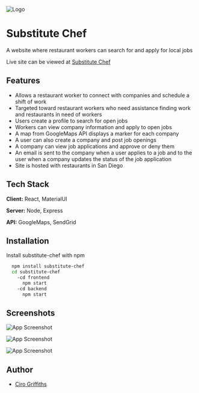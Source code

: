 
![Logo](https://live.staticflickr.com/65535/51335673305_203d5fdd33_w.jpg)

# Substitute Chef

A website where restaurant workers can search for and apply for local jobs

Live site can be viewed at [Substitute Chef](https://subchef.surge.sh/)
## Features

- Allows a restaurant worker to connect with companies and schedule a shift of work
- Targeted toward restaurant workers who need assistance finding work and restaurants in need of workers
- Users create a profile to search for open jobs
- Workers can view company information and apply to open jobs
- A map from GoogleMaps API displays a marker for each company
- A user can also create a company and post job openings
- A company can view job applications and approve or deny them
- An email is sent to the company when a user applies to a job and to the user when a company updates the status of the job application
- Site is hosted with restaurants in San Diego

  
## Tech Stack

**Client:** React, MaterialUI

**Server:** Node, Express

**API:** GoogleMaps, SendGrid

  
## Installation

Install substitute-chef with npm

```bash
  npm install substitute-chef
  cd substitute-chef
    -cd frontend
      npm start
    -cd backend
      npm start
```
    
## Screenshots

![App Screenshot](https://live.staticflickr.com/65535/51332389411_d43b6307d9.jpg)

![App Screenshot](https://live.staticflickr.com/65535/51333111799_9d19a30251.jpg)

![App Screenshot](https://live.staticflickr.com/65535/51333380970_67f669580f.jpg)

## Author

- [Ciro Griffiths](https://www.github.com/Ciro1690)